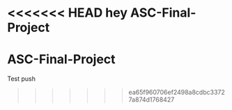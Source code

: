 <<<<<<< HEAD
hey 
ASC-Final-Project
=======
# ASC-Final-Project
Test push

>>>>>>> ea65f960706ef2498a8cdbc33727a874d1768427
